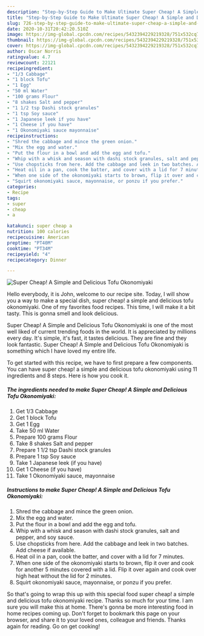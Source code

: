 ```yaml
---
description: "Step-by-Step Guide to Make Ultimate Super Cheap! A Simple and Delicious Tofu Okonomiyaki"
title: "Step-by-Step Guide to Make Ultimate Super Cheap! A Simple and Delicious Tofu Okonomiyaki"
slug: 726-step-by-step-guide-to-make-ultimate-super-cheap-a-simple-and-delicious-tofu-okonomiyaki
date: 2020-10-31T20:42:20.510Z
image: https://img-global.cpcdn.com/recipes/5432394229219328/751x532cq70/super-cheap-a-simple-and-delicious-tofu-okonomiyaki-recipe-main-photo.jpg
thumbnail: https://img-global.cpcdn.com/recipes/5432394229219328/751x532cq70/super-cheap-a-simple-and-delicious-tofu-okonomiyaki-recipe-main-photo.jpg
cover: https://img-global.cpcdn.com/recipes/5432394229219328/751x532cq70/super-cheap-a-simple-and-delicious-tofu-okonomiyaki-recipe-main-photo.jpg
author: Oscar Norris
ratingvalue: 4.7
reviewcount: 22121
recipeingredient:
- "1/3 Cabbage"
- "1 block Tofu"
- "1 Egg"
- "50 ml Water"
- "100 grams Flour"
- "8 shakes Salt and pepper"
- "1 1/2 tsp Dashi stock granules"
- "1 tsp Soy sauce"
- "1 Japanese leek if you have"
- "1 Cheese if you have"
- "1 Okonomiyaki sauce mayonnaise"
recipeinstructions:
- "Shred the cabbage and mince the green onion."
- "Mix the egg and water."
- "Put the flour in a bowl and add the egg and tofu."
- "Whip with a whisk and season with dashi stock granules, salt and pepper, and soy sauce."
- "Use chopsticks from here. Add the cabbage and leek in two batches. Add cheese if available."
- "Heat oil in a pan, cook the batter, and cover with a lid for 7 minutes."
- "When one side of the okonomiyaki starts to brown, flip it over and cook for another 5 minutes covered with a lid. Flip it over again and cook over high heat without the lid for 2 minutes."
- "Squirt okonomiyaki sauce, mayonnaise, or ponzu if you prefer."
categories:
- Recipe
tags:
- super
- cheap
- a

katakunci: super cheap a 
nutrition: 100 calories
recipecuisine: American
preptime: "PT40M"
cooktime: "PT34M"
recipeyield: "4"
recipecategory: Dinner

---
```



![Super Cheap! A Simple and Delicious Tofu Okonomiyaki](https://img-global.cpcdn.com/recipes/5432394229219328/751x532cq70/super-cheap-a-simple-and-delicious-tofu-okonomiyaki-recipe-main-photo.jpg)

Hello everybody, it is John, welcome to our recipe site. Today, I will show you a way to make a special dish, super cheap! a simple and delicious tofu okonomiyaki. One of my favorites food recipes. This time, I will make it a bit tasty. This is gonna smell and look delicious.



Super Cheap! A Simple and Delicious Tofu Okonomiyaki is one of the most well liked of current trending foods in the world. It is appreciated by millions every day. It's simple, it's fast, it tastes delicious. They are fine and they look fantastic. Super Cheap! A Simple and Delicious Tofu Okonomiyaki is something which I have loved my entire life.


To get started with this recipe, we have to first prepare a few components. You can have super cheap! a simple and delicious tofu okonomiyaki using 11 ingredients and 8 steps. Here is how you cook it.

<!--inarticleads1-->

##### The ingredients needed to make Super Cheap! A Simple and Delicious Tofu Okonomiyaki:

1. Get 1/3 Cabbage
1. Get 1 block Tofu
1. Get 1 Egg
1. Take 50 ml Water
1. Prepare 100 grams Flour
1. Take 8 shakes Salt and pepper
1. Prepare 1 1/2 tsp Dashi stock granules
1. Prepare 1 tsp Soy sauce
1. Take 1 Japanese leek (if you have)
1. Get 1 Cheese (if you have)
1. Take 1 Okonomiyaki sauce, mayonnaise




<!--inarticleads2-->

##### Instructions to make Super Cheap! A Simple and Delicious Tofu Okonomiyaki:

1. Shred the cabbage and mince the green onion.
1. Mix the egg and water.
1. Put the flour in a bowl and add the egg and tofu.
1. Whip with a whisk and season with dashi stock granules, salt and pepper, and soy sauce.
1. Use chopsticks from here. Add the cabbage and leek in two batches. Add cheese if available.
1. Heat oil in a pan, cook the batter, and cover with a lid for 7 minutes.
1. When one side of the okonomiyaki starts to brown, flip it over and cook for another 5 minutes covered with a lid. Flip it over again and cook over high heat without the lid for 2 minutes.
1. Squirt okonomiyaki sauce, mayonnaise, or ponzu if you prefer.




So that's going to wrap this up with this special food super cheap! a simple and delicious tofu okonomiyaki recipe. Thanks so much for your time. I am sure you will make this at home. There's gonna be more interesting food in home recipes coming up. Don't forget to bookmark this page on your browser, and share it to your loved ones, colleague and friends. Thanks again for reading. Go on get cooking!
